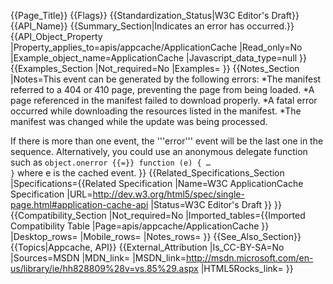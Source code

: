{{Page_Title}}
{{Flags}}
{{Standardization_Status|W3C Editor's Draft}}
{{API_Name}}
{{Summary_Section|Indicates an error has occurred.}}
{{API_Object_Property
|Property_applies_to=apis/appcache/ApplicationCache
|Read_only=No
|Example_object_name=ApplicationCache
|Javascript_data_type=null
}}
{{Examples_Section
|Not_required=No
|Examples=
}}
{{Notes_Section
|Notes=This event can be generated by the following errors:
*The manifest referred to  a 404 or 410 page, preventing the page from being loaded.
*A page referenced in the manifest failed to download properly.
*A fatal error occurred while downloading the resources listed in the manifest.
*The manifest was changed while the update was being processed.

If there is more than one event, the '''error''' event will be the last one in the sequence.
Alternatively, you could use an anonymous delegate function such as
 <code>object.onerror {{=}} function (e) { … }</code>
where e is the cached event.
}}
{{Related_Specifications_Section
|Specifications={{Related Specification
|Name=W3C ApplicationCache Specification
|URL=http://dev.w3.org/html5/spec/single-page.html#application-cache-api
|Status=W3C Editor's Draft
}}
}}
{{Compatibility_Section
|Not_required=No
|Imported_tables={{Imported Compatibility Table
|Page=apis/appcache/ApplicationCache
}}
|Desktop_rows=
|Mobile_rows=
|Notes_rows=
}}
{{See_Also_Section}}
{{Topics|Appcache, API}}
{{External_Attribution
|Is_CC-BY-SA=No
|Sources=MSDN
|MDN_link=
|MSDN_link=http://msdn.microsoft.com/en-us/library/ie/hh828809%28v=vs.85%29.aspx
|HTML5Rocks_link=
}}